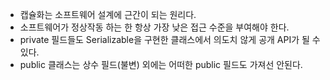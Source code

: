 * 캡슐화는 소프트웨어 설계에 근간이 되는 원리다.
* 소프트웨어가 정상작동 하는 한 항상 가장 낮은 접근 수준을 부여해야 한다.
* private 필드들도 Serializable을 구현한 클래스에서 의도치 않게 공개 API가 될 수 있다.
* public 클래스는 상수 필드(불변) 외에는 어떠한 public 필드도 가져선 안된다.
